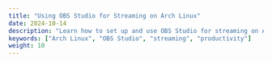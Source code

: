 ```yaml
---
title: "Using OBS Studio for Streaming on Arch Linux"
date: 2024-10-14
description: "Learn how to set up and use OBS Studio for streaming on Arch Linux."
keywords: ["Arch Linux", "OBS Studio", "streaming", "productivity"]
weight: 10
---
```


